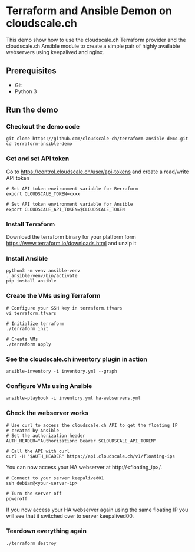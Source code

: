 # Terraform and Ansible Demon on cloudscale.ch

This demo show how to use the cloudscale.ch Terraform provider and the
cloudscale.ch Ansible module to create a simple pair of highly
available webservers using keepalived and nginx.

## Prerequisites

* Git
* Python 3

## Run the demo

### Checkout the demo code

    git clone https://github.com/cloudscale-ch/terraform-ansible-demo.git
    cd terraform-ansible-demo

### Get and set API token

Go to https://control.cloudscale.ch/user/api-tokens and create a read/write API token

    # Set API token environment variable for Rerraform
    export CLOUDSCALE_TOKEN=xxxx
    
    # Set API token environment variable for Ansible
    export CLOUDSCALE_API_TOKEN=$CLOUDSCALE_TOKEN

### Install Terraform

Download the terraform binary for your platform form https://www.terraform.io/downloads.html and unzip it

### Install Ansible

    python3 -m venv ansible-venv
    . ansible-venv/bin/activate
    pip install ansible

### Create the VMs using Terraform

    # Configure your SSH key in terraform.tfvars
    vi terraform.tfvars
    
    # Initialize terraform
    ./terraform init
    
    # Create VMs
    ./terraform apply

### See the cloudscale.ch inventory plugin in action

    ansible-inventory -i inventory.yml --graph

### Configure VMs using Ansible

    ansible-playbook -i inventory.yml ha-webservers.yml

### Check the webserver works

    # Use curl to access the cloudscale.ch API to get the floating IP
    # created by Ansible
    # Set the authorization header
    AUTH_HEADER="Authorization: Bearer $CLOUDSCALE_API_TOKEN"
    
    # Call the API with curl
    curl -H "$AUTH_HEADER" https://api.cloudscale.ch/v1/floating-ips

You can now access your HA webserver at http://<floating_ip>/.

    # Connect to your server keepalived01
    ssh debian@<your-server-ip>

    # Turn the server off
    poweroff

If you now access your HA webserver again using the same floating IP
you will see that it switched over to server keepalived00.
    
### Teardown everything again

    ./terraform destroy
